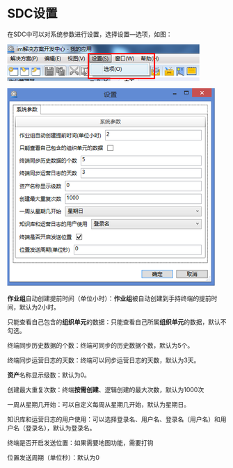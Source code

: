 # SDC设置
在SDC中可以对系统参数进行设置，选择设置—选项，如图：

![](./images/SDC设置1.png)

![](./images/SDC设置2.png)

**作业组**自动创建提前时间（单位小时）：**作业组**被自动创建到手持终端的提前时间，默认为2小时。

只能查看自己包含的**组织单元**的数据：只能查看自己所属**组织单元**的数据，默认不勾选。

终端同步历史数据的个数：终端可同步的历史数据个数，默认为5个。

终端同步运营日志的天数：终端可以同步运营日志的天数，默认为3天。

**资产**名称显示级数：默认为0。

创建最大重复次数：终端**按需创建**、逻辑创建的最大次数，默认为1000次

一周从星期几开始：可以自定义每周从星期几开始，默认为星期日。

知识库和运营日志的用户使用：可以选择登录名、用户名、登录名（用户名）和用户名（登录名），默认为登录名。

终端是否开启发送位置：如果需要地图功能，需要打钩

位置发送周期（单位秒）：默认为0